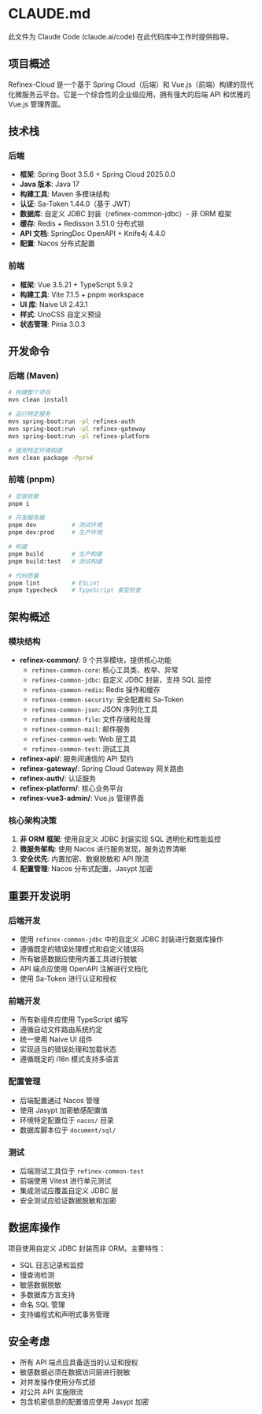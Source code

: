 # CLAUDE.md

此文件为 Claude Code (claude.ai/code) 在此代码库中工作时提供指导。

## 项目概述

Refinex-Cloud 是一个基于 Spring Cloud（后端）和 Vue.js（前端）构建的现代化微服务云平台。它是一个综合性的企业级应用，拥有强大的后端 API 和优雅的 Vue.js 管理界面。

## 技术栈

### 后端
- **框架**: Spring Boot 3.5.6 + Spring Cloud 2025.0.0
- **Java 版本**: Java 17
- **构建工具**: Maven 多模块结构
- **认证**: Sa-Token 1.44.0（基于 JWT）
- **数据库**: 自定义 JDBC 封装（refinex-common-jdbc）- 非 ORM 框架
- **缓存**: Redis + Redisson 3.51.0 分布式锁
- **API 文档**: SpringDoc OpenAPI + Knife4j 4.4.0
- **配置**: Nacos 分布式配置

### 前端
- **框架**: Vue 3.5.21 + TypeScript 5.9.2
- **构建工具**: Vite 7.1.5 + pnpm workspace
- **UI 库**: Naive UI 2.43.1
- **样式**: UnoCSS 自定义预设
- **状态管理**: Pinia 3.0.3

## 开发命令

### 后端 (Maven)
```bash
# 构建整个项目
mvn clean install

# 运行特定服务
mvn spring-boot:run -pl refinex-auth
mvn spring-boot:run -pl refinex-gateway
mvn spring-boot:run -pl refinex-platform

# 使用特定环境构建
mvn clean package -Pprod
```

### 前端 (pnpm)
```bash
# 安装依赖
pnpm i

# 开发服务器
pnpm dev          # 测试环境
pnpm dev:prod     # 生产环境

# 构建
pnpm build        # 生产构建
pnpm build:test   # 测试构建

# 代码质量
pnpm lint         # ESLint
pnpm typecheck    # TypeScript 类型检查
```

## 架构概述

### 模块结构
- **refinex-common/**: 9 个共享模块，提供核心功能
  - `refinex-common-core`: 核心工具类、枚举、异常
  - `refinex-common-jdbc`: 自定义 JDBC 封装，支持 SQL 监控
  - `refinex-common-redis`: Redis 操作和缓存
  - `refinex-common-security`: 安全配置和 Sa-Token
  - `refinex-common-json`: JSON 序列化工具
  - `refinex-common-file`: 文件存储和处理
  - `refinex-common-mail`: 邮件服务
  - `refinex-common-web`: Web 层工具
  - `refinex-common-test`: 测试工具
- **refinex-api/**: 服务间通信的 API 契约
- **refinex-gateway/**: Spring Cloud Gateway 网关路由
- **refinex-auth/**: 认证服务
- **refinex-platform/**: 核心业务平台
- **refinex-vue3-admin/**: Vue.js 管理界面

### 核心架构决策
1. **非 ORM 框架**: 使用自定义 JDBC 封装实现 SQL 透明化和性能监控
2. **微服务架构**: 使用 Nacos 进行服务发现，服务边界清晰
3. **安全优先**: 内置加密、数据脱敏和 API 限流
4. **配置管理**: Nacos 分布式配置，Jasypt 加密

## 重要开发说明

### 后端开发
- 使用 `refinex-common-jdbc` 中的自定义 JDBC 封装进行数据库操作
- 遵循既定的错误处理模式和自定义错误码
- 所有敏感数据应使用内置工具进行脱敏
- API 端点应使用 OpenAPI 注解进行文档化
- 使用 Sa-Token 进行认证和授权

### 前端开发
- 所有新组件应使用 TypeScript 编写
- 遵循自动文件路由系统约定
- 统一使用 Naive UI 组件
- 实现适当的错误处理和加载状态
- 遵循既定的 i18n 模式支持多语言

### 配置管理
- 后端配置通过 Nacos 管理
- 使用 Jasypt 加密敏感配置值
- 环境特定配置位于 `nacos/` 目录
- 数据库脚本位于 `document/sql/`

### 测试
- 后端测试工具位于 `refinex-common-test`
- 前端使用 Vitest 进行单元测试
- 集成测试应覆盖自定义 JDBC 层
- 安全测试应验证数据脱敏和加密

## 数据库操作
项目使用自定义 JDBC 封装而非 ORM。主要特性：
- SQL 日志记录和监控
- 慢查询检测
- 敏感数据脱敏
- 多数据库方言支持
- 命名 SQL 管理
- 支持编程式和声明式事务管理

## 安全考虑
- 所有 API 端点应具备适当的认证和授权
- 敏感数据必须在数据访问层进行脱敏
- 对并发操作使用分布式锁
- 对公共 API 实施限流
- 包含机密信息的配置值应使用 Jasypt 加密